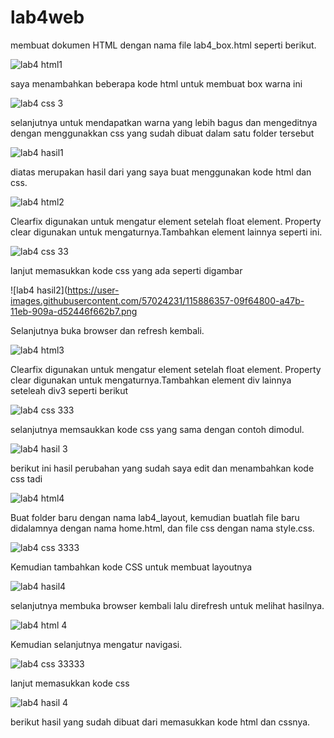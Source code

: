 # lab4web
 membuat dokumen HTML dengan nama file lab4_box.html seperti berikut.
 
![lab4 html1](https://user-images.githubusercontent.com/57024231/115868560-d7daeb00-a466-11eb-8f02-03d4085788b8.png)

saya menambahkan beberapa kode html untuk membuat box warna ini

![lab4 css 3](https://user-images.githubusercontent.com/57024231/115885708-66a53300-a47a-11eb-9907-5ebe1ea62cf3.png)

selanjutnya untuk mendapatkan warna yang lebih bagus dan mengeditnya dengan menggunakkan css yang sudah dibuat dalam satu folder tersebut 

![lab4 hasil1](https://user-images.githubusercontent.com/57024231/115881901-6e62d880-a476-11eb-97ff-7ac2a83a9b66.png)

diatas merupakan hasil dari yang saya buat menggunakan kode html dan css.

![lab4 html2](https://user-images.githubusercontent.com/57024231/115886238-e7fcc580-a47a-11eb-8720-a30881b985c2.png)

Clearfix digunakan untuk mengatur element setelah float element. Property clear digunakan untuk 
mengaturnya.Tambahkan element lainnya seperti ini.

![lab4 css 33](https://user-images.githubusercontent.com/57024231/115886293-f814a500-a47a-11eb-9df2-4c8b5599009d.png)

lanjut memasukkan kode css yang ada seperti digambar

![lab4 hasil2](https://user-images.githubusercontent.com/57024231/115886357-09f64800-a47b-11eb-909a-d52446f662b7.png

Selanjutnya buka browser dan refresh kembali.

![lab4 html3](https://user-images.githubusercontent.com/57024231/115886958-a1f43180-a47b-11eb-8420-ce8b7e7fb766.png)

Clearfix digunakan untuk mengatur element setelah float element. Property clear digunakan untuk 
mengaturnya.Tambahkan element div lainnya seteleah div3 seperti berikut

![lab4 css 333](https://user-images.githubusercontent.com/57024231/115887005-ae788a00-a47b-11eb-9678-839a16a52c8e.png)

selanjutnya memsaukkan kode css yang sama dengan contoh dimodul.

![lab4 hasil 3](https://user-images.githubusercontent.com/57024231/115887059-c05a2d00-a47b-11eb-9fd0-c5e67ae4a399.png)

berikut ini hasil perubahan yang sudah saya edit dan menambahkan kode css tadi

![lab4 html4](https://user-images.githubusercontent.com/57024231/115887819-82113d80-a47c-11eb-8f19-09b426b1dbc0.png)

Buat folder baru dengan nama lab4_layout, kemudian buatlah file baru didalamnya dengan nama 
home.html, dan file css dengan nama style.css.

![lab4 css 3333](https://user-images.githubusercontent.com/57024231/115887878-8fc6c300-a47c-11eb-9613-e0bb4a73a139.png)

Kemudian tambahkan kode CSS untuk membuat layoutnya

![lab4 hasil4](https://user-images.githubusercontent.com/57024231/115889195-ec76ad80-a47d-11eb-923d-ede0daac4322.png)

selanjutnya membuka browser kembali lalu direfresh untuk melihat hasilnya.

![lab4 html 4](https://user-images.githubusercontent.com/57024231/115889306-0617f500-a47e-11eb-80ac-11d28b2f77af.png)

Kemudian selanjutnya mengatur navigasi.

![lab4 css 33333](https://user-images.githubusercontent.com/57024231/115889378-14fea780-a47e-11eb-99b2-f49df88fc187.png)

lanjut memasukkan kode css

![lab4 hasil 4](https://user-images.githubusercontent.com/57024231/115888029-ac62fb00-a47c-11eb-8ed1-54841a78f007.png)

berikut hasil yang sudah dibuat dari memasukkan kode html dan cssnya.

